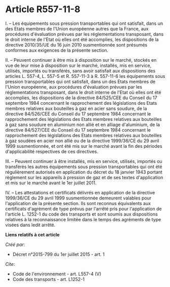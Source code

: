 # Article R557-11-8

I. – Les équipements sous pression transportables qui ont satisfait, dans un des Etats membres de l'Union européenne autres
que la France, aux procédures d'évaluation prévues par les réglementations transposant, dans le droit interne de l'Etat où
elles ont été accomplies, les dispositions de la directive 2010/35/UE du 16 juin 2010 susmentionnée sont présumés conformes
aux exigences de la présente section.

II. – Peuvent continuer à être mis à disposition sur le marché, stockés en vue de leur mise à disposition sur le marché,
installés, mis en service, utilisés, importés ou transférés, sans avoir satisfait aux dispositions des articles L. 557-4, L.
557-5 et R. 557-11-3 à R. 557-11-6 les équipements sous pression transportables qui ont satisfait, dans un des Etats membres
de l'Union européenne, aux procédures d'évaluation prévues par les réglementations transposant, dans le droit interne de
l'Etat où elles ont été accomplies, les dispositions de la directive 84/525/CEE du Conseil du 17 septembre 1984 concernant le
rapprochement des législations des Etats membres relatives aux bouteilles à gaz en acier sans soudure, de la directive
84/526/CEE du Conseil du 17 septembre 1984 concernant le rapprochement des législations des Etats membres relatives aux
bouteilles à gaz sans soudure en aluminium non allié et en alliage d'aluminium, de la directive 84/527/CEE du Conseil du 17
septembre 1984 concernant le rapprochement des législations des Etats membres relatives aux bouteilles à gaz soudées en acier
non allié ou de la directive 1999/36/CE du 29 avril 1999 susmentionnée, et ont été mis sur le marché avant la fin des
périodes d'applicabilité respectives de ces directives.

III. – Peuvent continuer à être installés, mis en service, utilisés, importés ou transférés les autres équipements sous
pression transportables qui ont été régulièrement autorisés en application du décret du 18 janvier 1943 portant règlement sur
les appareils à pression de gaz et de ses textes d'application et mis sur le marché avant le 1er juillet 2011.

IV. – Les attestations et certificats délivrés en application de la directive 1999/36/CE du 29 avril 1999 susmentionnée
demeurent valables pour l'application de la présente section. Ils sont reconnus équivalents aux certificats d'agrément de
type prévus par l'arrêté pris pour l'application de l'article L. 1252-1 du code des transports et sont soumis aux
dispositions relatives à la reconnaissance limitée dans le temps des agréments de type visées dans ledit arrêté.

**Liens relatifs à cet article**

_Créé par_:

  - Décret n°2015-799 du 1er juillet 2015 - art. 1

_Cite_:

  - Code de l'environnement - art. L557-4 (V)
  - Code des transports - art. L1252-1
